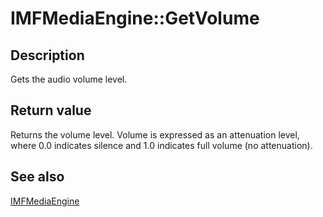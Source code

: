 # IMFMediaEngine::GetVolume

## Description

Gets the audio volume level.

## Return value

Returns the volume level. Volume is expressed as an attenuation level, where 0.0 indicates silence and 1.0 indicates full volume (no attenuation).

## See also

[IMFMediaEngine](https://learn.microsoft.com/windows/desktop/api/mfmediaengine/nn-mfmediaengine-imfmediaengine)